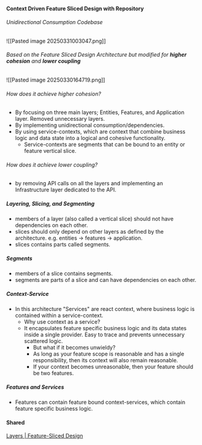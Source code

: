 #### Context Driven Feature Sliced Design with Repository
###### Unidirectional Consumption Codebase
![[Pasted image 20250331003047.png]]
###### Based on the Feature Sliced Design Architecture but modified for **higher cohesion** and **lower coupling**
![[Pasted image 20250330164719.png]]
###### How does it achieve higher cohesion?
- By focusing on three main layers; Entities, Features, and Application layer. Removed unnecessary layers.
- By implementing unidirectional consumption/dependencies.
- By using service-contexts, which are context that combine business logic and data state into a logical and cohesive functionality.
	- Service-contexts are segments that can be bound to an entity or feature vertical slice.
###### How does it achieve lower coupling?
- by removing API calls on all the layers and implementing an Infrastructure layer dedicated to the API.
##### Layering, Slicing, and Segmenting
- members of a layer (also called a vertical slice) should not have dependencies on each other.
- slices should only depend on other layers as defined by the architecture. e.g. entities -> features -> application.
- slices contains parts called segments.
##### Segments
- members of a slice contains segments.
- segments are parts of a slice and can have dependencies on each other.
##### Context-Service
- In this architecture "Services" are react context, where business logic is contained within a service-context.
	- Why use context as a service?
	- It encapsulates feature specific business logic and its data states inside a single provider. Easy to trace and prevents unnecessary scattered logic.
		- But what if it becomes unwieldy?
		- As long as your feature scope is reasonable and has a single responsibility, then its context will also remain reasonable.
		- If your context becomes unreasonable, then your feature should be two features.
##### Features and Services
- Features can contain feature bound context-services, which contain feature specific business logic.
#### Shared
[Layers | Feature-Sliced Design](https://feature-sliced.github.io/documentation/docs/reference/layers#shared)